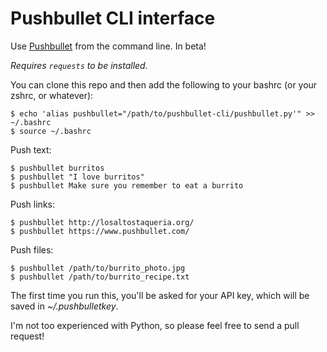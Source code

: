 Pushbullet CLI interface
========================

Use [Pushbullet](https://www.pushbullet.com/) from the command line. In beta!

*Requires `requests` to be installed.*

You can clone this repo and then add the following to your bashrc (or your zshrc, or whatever):

    $ echo 'alias pushbullet="/path/to/pushbullet-cli/pushbullet.py'" >> ~/.bashrc
    $ source ~/.bashrc

Push text:

    $ pushbullet burritos
    $ pushbullet "I love burritos"
    $ pushbullet Make sure you remember to eat a burrito

Push links:

    $ pushbullet http://losaltostaqueria.org/
    $ pushbullet https://www.pushbullet.com/

Push files:

    $ pushbullet /path/to/burrito_photo.jpg
    $ pushbullet /path/to/burrito_recipe.txt

The first time you run this, you'll be asked for your API key, which will be saved in *~/.pushbulletkey*.

I'm not too experienced with Python, so please feel free to send a pull request!
